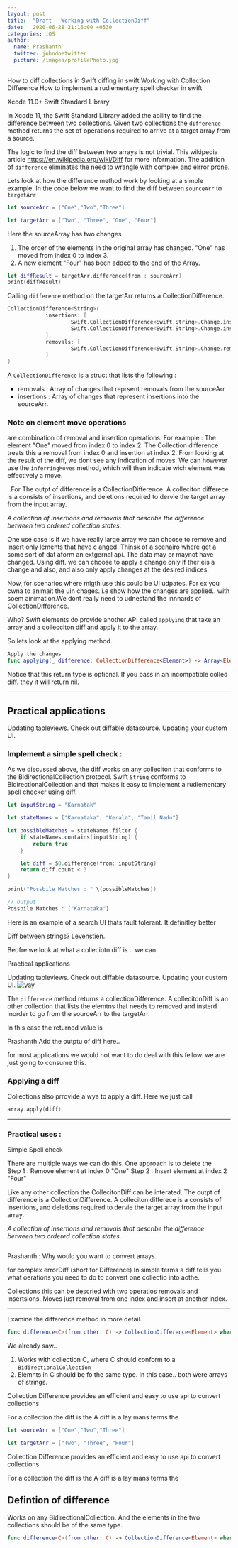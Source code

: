 ```yaml
---
layout: post
title:  "Draft - Working with CollectionDiff"
date:   2020-06-28 21:16:00 +0530
categories: iOS 
author:
  name: Prashanth 
  twitter: johndoetwitter
  picture: /images/profilePhoto.jpg
---
```


How to diff collections in Swift 
diffing in swift
Working with Collection Difference
How to implement a rudiementary spell checker in swift

Xcode 11.0+
Swift Standard Library

In Xcode 11, the Swift Standard Library added the ability to find the difference between two collections. Given two collections the `difference` method returns the set of operations required to arrive at a target array from a source. 

The logic to find the diff between two arrays is not trivial. This wikipedia article https://en.wikipedia.org/wiki/Diff for more information. 
The addition of `difference` eliminates the need to wrangle with complex and elrror prone. 

Lets look at how the difference method work by looking at a simple example. 
In the code below we want to find the diff between `sourceArr` to `targetArr`

```swift
let sourceArr = ["One","Two","Three"]

let targetArr = ["Two", "Three", "One", "Four"]

```
Here the sourceArray has two changes 
1. The order of the elements in the original array has changed. "One" has moved from index 0 to index 3. 
2. A new element "Four" has been added to the end of the Array.

```swift
let diffResult = targetArr.difference(from : sourceArr) 
print(diffResult)
```
Calling `difference` method on the targetArr returns a CollectionDifference.

```swift
CollectionDifference<String>(
            insertions: [
                    Swift.CollectionDifference<Swift.String>.Change.insert(offset: 2, element: "One", associatedWith: nil),
                    Swift.CollectionDifference<Swift.String>.Change.insert(offset: 3, element: "Four", associatedWith: nil)
            ],
            removals: [
                    Swift.CollectionDifference<Swift.String>.Change.remove(offset: 0, element: "One", associatedWith: nil)
            ]
)
```
A `CollectionDifference` is a struct that lists the following :
* removals : Array of changes that reprsent removals from the sourceArr 
* insertions : Array of changes that represent insertions into the sourceArr.


### Note on element move operations 
are combination of removal and insertion operations.
For example : The element "One" moved from index 0 to index 2.
The Collection difference treats this a removal from index 0 and insertion at index 2.
From looking at the result of the diff, we dont see any indication of moves. We can however use the `inferringMoves` method, which will then indicate wich element was effectively a move.



  ..For 
 The outpt of difference is a CollectionDifference.
 A colleciton differece is a consists of insertions, and deletions required to dervie the target array from the input array.
 
 *A collection of insertions and removals that describe the difference between two ordered collection states.*

One use case is if we have really large array we can choose to remove and insert only lements that have c anged.
Thinsk of a scenairo where get a some sort of dat aform an extgernal api. The data may or maynot have changed. Using diff. we can choose to apply a change only if ther eis a change and also, and also only apply changes at the desired indices.

Now, for scenarios where migth use this could be UI udpates. For ex you cwna to animait the uin chages. 
i.e show how the changes are applied.. with soem ainimation.We dont really need to udnestand the innnards of CollectionDifference.

Who? Swift elements do provide another API called `applying` that take an array and a collecciton diff and apply it to the array.

So lets look at the applying method.

```swift
Apply the changes
func applying(_ difference: CollectionDifference<Element>) -> Array<Element>?
```
Notice that this return type is optional. If you pass in an incompatible colled diff. they it will return nil.

-------

## Practical applications

Updating tableviews. Check out diffable datasource.
Updating your custom UI.

### Implement a simple spell check :
As we discussed above, the diff works on any colleciton that conforms to the BidirectionalCollection protocol.
Swift `String` conforms to BidirectionalCollection and that makes it easy to implement a rudiementary spell checker using diff.

```swift
let inputString = "Karnatak"

let stateNames = ["Karnataka", "Kerala", "Tamil Nadu"]

let possibleMatches = stateNames.filter {
    if stateNames.contains(inputString) {
        return true
    }

    let diff = $0.difference(from: inputString)
    return diff.count < 3
}

print("Possbile Matches : " \(possibleMatches))

// Output 
Possbile Matches : ["Karnataka"]
```

Here is an example of a search UI thats fault tolerant. It definitley better 

Diff between strings? Levenstien.. 

Beofre we look at what a colleciotn diff is .. we can 

Practical applications

Updating tableviews. Check out diffable datasource.
Updating your custom UI.
![yay](/images/tableview_animation.gif)


The `difference` method returns a collectionDifference.
A collecitonDiff is an other collection that lists the elemtns that needs to removed and insterd inorder to go from the sourceArr to the targetArr.

In this case the returned value is 

Prashanth Add the outptu of diff here..

for most applications we would not want to do deal with this fellow. we are just going to consume this.

### Applying a diff

Collections also prrovide a wya to apply a diff. Here we just call

```swift
array.apply(diff)
```
----------

### Practical uses :

Simple Spell check


There are multiple ways we can do this. One approach is to delete the  
Step 1 : Remove element at index 0 "One"
Step 2 : Insert element at index 2 "Four"

Like any other collection the CollecitonDiff can be interated.
 The outpt of difference is a CollectionDifference.
 A colleciton differece is a consists of insertions, and deletions required to dervie the target array from the input array.
 
*A collection of insertions and removals that describe the difference between two ordered collection states.*

```swift

```

Prashanth : Why would you want to convert arrays.


for complex errorDiff (short for Difference) In simple terms a diff tells you what oerations you need to do to convert one collectio into aothe. 

Collections this can be descried with two operatios removals and insertsions. 
Moves just removal from one index and insert at another index.

-------------

Examine the difference method in more detail.

```swift
func difference<C>(from other: C) -> CollectionDifference<Element> where C : BidirectionalCollection, Self.Element == C.Element
```

We already saw.. 
  1. Works with collection C, where C should conform to a `BidirectionalCollection`
  2. Elemnts in C should be fo the same type. In this case.. both were arrays of strings. 








Collection Difference provides an efficient and easy to use api to convert collections 

For a collection the diff is the A diff is a lay mans terms the 

```swift
let sourceArr = ["One","Two","Three"]

let targetArr = ["Two", "Three", "Four"]

```


Collection Difference provides an efficient and easy to use api to convert collections 

For a collection the diff is the A diff is a lay mans terms the 

## Defintion of difference
Works on any BidirectionalCollection. And the elements in the two collections should be of the same type.

```swift
func difference<C>(from other: C) -> CollectionDifference<Element> where C : BidirectionalCollection, Self.Element == C.Element
```


